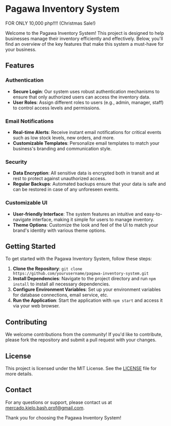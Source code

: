 # Pagawa Inventory System

FOR ONLY 10,000 php!!!! (Christmas Sale!)

Welcome to the Pagawa Inventory System! This project is designed to help businesses manage their inventory efficiently and effectively. Below, you'll find an overview of the key features that make this system a must-have for your business.

## Features

### Authentication
- **Secure Login**: Our system uses robust authentication mechanisms to ensure that only authorized users can access the inventory data.
- **User Roles**: Assign different roles to users (e.g., admin, manager, staff) to control access levels and permissions.

### Email Notifications
- **Real-time Alerts**: Receive instant email notifications for critical events such as low stock levels, new orders, and more.
- **Customizable Templates**: Personalize email templates to match your business's branding and communication style.

### Security
- **Data Encryption**: All sensitive data is encrypted both in transit and at rest to protect against unauthorized access.
- **Regular Backups**: Automated backups ensure that your data is safe and can be restored in case of any unforeseen events.

### Customizable UI
- **User-friendly Interface**: The system features an intuitive and easy-to-navigate interface, making it simple for users to manage inventory.
- **Theme Options**: Customize the look and feel of the UI to match your brand's identity with various theme options.

## Getting Started

To get started with the Pagawa Inventory System, follow these steps:
1. **Clone the Repository**: `git clone https://github.com/yourusername/pagawa-inventory-system.git`
2. **Install Dependencies**: Navigate to the project directory and run `npm install` to install all necessary dependencies.
3. **Configure Environment Variables**: Set up your environment variables for database connections, email service, etc.
4. **Run the Application**: Start the application with `npm start` and access it via your web browser.

## Contributing

We welcome contributions from the community! If you'd like to contribute, please fork the repository and submit a pull request with your changes.

## License

This project is licensed under the MIT License. See the [LICENSE](LICENSE) file for more details.

## Contact

For any questions or support, please contact us at mercado.kielo.bash.prof@gmail.com.

Thank you for choosing the Pagawa Inventory System!
